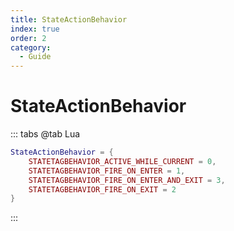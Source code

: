 ```yaml
---
title: StateActionBehavior
index: true
order: 2
category:
  - Guide
---
```


# StateActionBehavior
::: tabs
@tab Lua
```lua
StateActionBehavior = {
    STATETAGBEHAVIOR_ACTIVE_WHILE_CURRENT = 0,
    STATETAGBEHAVIOR_FIRE_ON_ENTER = 1,
    STATETAGBEHAVIOR_FIRE_ON_ENTER_AND_EXIT = 3,
    STATETAGBEHAVIOR_FIRE_ON_EXIT = 2
}
```
:::